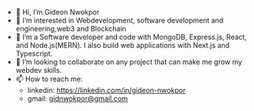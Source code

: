 - 👋 Hi, I’m Gideon Nwokpor
- 👀 I’m interested in Webdevelopment, software development and engineering,web3 and Blockchain
- 🌱 I’m a Software developer and code with MongoDB, Express.js, React, and Node.js(MERN). I also build web applications with Next.js and Typescript.
- 💞️ I’m looking to collaborate on any project that can make me grow my webdev skills.
- 📫 How to reach me: 
   * linkedin: https://linkedin.com/in/gideon-nwokpor
   * gmail: gidnwokpor@gmail.com
   

<!---
Gideon-cyber/Gideon-cyber is a ✨ special ✨ repository because its `README.md` (this file) appears on your GitHub profile.
You can click the Preview link to take a look at your changes.
--->
